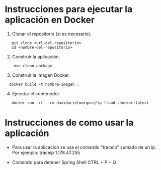 # Instrucciones para ejecutar la aplicación en Docker

1. Clonar el repositorio (si es necesario).
```
   git clone <url-del-repositorio>
   cd <nombre-del-repositorio>
```
   
2. Construir la aplicación.
```
    mvn clean package
```

3. Construir la imagen Docker.
```
  docker build -t nombre-imagen .
```

4. Ejecutar el contenedor.
```
   docker run -it --rm davidarielmarquez/ip-fraud-checker:latest
```

# Instrucciones de como usar la aplicación

- Para usar la aplicacion se usa el comando "traceip" sumado de un ip.
Por ejemplo: traceip 1.178.47.255

- Comando para detener Spring Shell
CTRL + P + Q 
